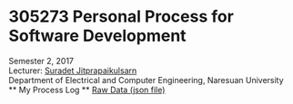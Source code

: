 # 305273 Personal Process for Software Development
  Semester 2, 2017 <br/>
  Lecturer: [Suradet Jitprapaikulsarn](http://www.ecpe.nu.ac.th/suradet/) <br/>
  Department of Electrical and Computer Engineering, Naresuan University <br/>
  ** My Process Log **
  [Raw Data (json file)](https://github.com/arsura/personal-process/blob/master/Assignment/json/personalprocess-f7ab9-export.json)